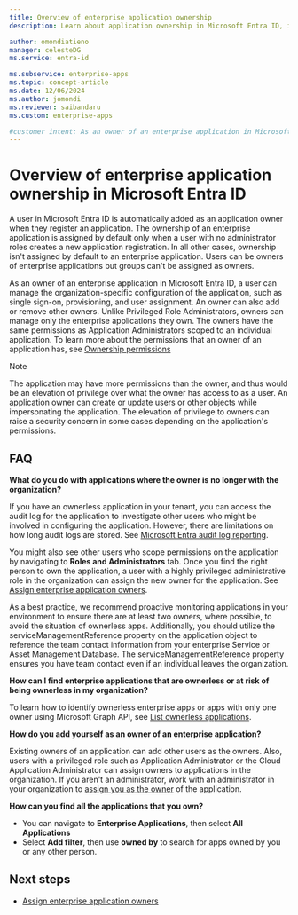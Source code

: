 ```yaml
---
title: Overview of enterprise application ownership
description: Learn about application ownership in Microsoft Entra ID, including default assignments, managing configurations, and handling ownerless apps effectively.

author: omondiatieno
manager: celesteDG
ms.service: entra-id

ms.subservice: enterprise-apps
ms.topic: concept-article
ms.date: 12/06/2024
ms.author: jomondi
ms.reviewer: saibandaru
ms.custom: enterprise-apps

#customer intent: As an owner of an enterprise application in Microsoft Entra ID, I want to be able to manage the organization-specific configuration of the application, add or remove other owners, and have the same permissions as Application Administrators, so that I can effectively manage and secure the application within my organization.
---
```


# Overview of enterprise application ownership in Microsoft Entra ID

A user in Microsoft Entra ID is automatically added as an application owner when they register an application. The ownership of an enterprise application is assigned by default only when a user with no administrator roles creates a new application registration. In all other cases, ownership isn't assigned by default to an enterprise application. Users can be owners of enterprise applications but groups can't be assigned as owners.

As an owner of an enterprise application in Microsoft Entra ID, a user can manage the organization-specific configuration of the application, such as single sign-on, provisioning, and user assignment. An owner can also add or remove other owners. Unlike Privileged Role Administrators, owners can manage only the enterprise applications they own. The owners have the same permissions as Application Administrators scoped to an individual application. To learn more about the permissions that an owner of an application has, see [Ownership permissions](~/fundamentals/users-default-permissions.md#owned-enterprise-applications)

> [!NOTE]
> The application may have more permissions than the owner, and thus would be an elevation of privilege over what the owner has access to as a user. An application owner can create or update users or other objects while impersonating the application. The elevation of privilege to owners can raise a security concern in some cases depending on the application's permissions.

## FAQ

**What do you do with applications where the owner is no longer with the organization?**

If you have an ownerless application in your tenant, you can access the audit log for the application to investigate other users who might be involved in configuring the application. However, there are limitations on how long audit logs are stored. See [Microsoft Entra audit log reporting](~/identity/monitoring-health/reference-reports-data-retention.md).

You might also see other users who scope permissions on the application by navigating to **Roles and Administrators** tab. Once you find the right person to own the application, a user with a highly privileged administrative role in the organization can assign the new owner for the application. See [Assign enterprise application owners](assign-app-owners.md).

As a best practice, we recommend proactive monitoring applications in your environment to ensure there are at least two owners, where possible, to avoid the situation of ownerless apps. Additionally, you should utilize the serviceManagementReference property on the application object to reference the team contact information from your enterprise Service or Asset Management Database. The serviceManagementReference property ensures you have team contact even if an individual leaves the organization.

**How can I find enterprise applications that are ownerless or at risk of being ownerless in my organization?**

To learn how to identify ownerless enterprise apps or apps with only one owner using Microsoft Graph API, see [List ownerless applications](/graph/tutorial-applications-basics#manage-application-ownership).

**How do you add yourself as an owner of an enterprise application?**

Existing owners of an application can add other users as the owners. Also, users with a privileged role such as Application Administrator or the Cloud Application Administrator can assign owners to applications in the organization. If you aren't an administrator, work with an administrator in your organization to [assign you as the owner](assign-app-owners.md) of the application.

**How can you find all the applications that you own?**

- You can navigate to **Enterprise Applications**, then select **All Applications**
- Select **Add filter**, then use **owned by** to search for apps owned by you or any other person.

## Next steps

- [Assign enterprise application owners](assign-app-owners.md)
